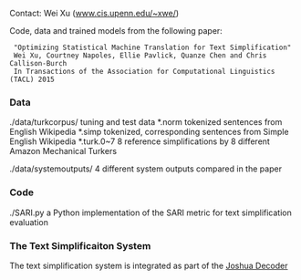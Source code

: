 Contact: Wei Xu (www.cis.upenn.edu/~xwe/)


Code, data and trained models from the following paper:

     "Optimizing Statistical Machine Translation for Text Simplification"
     Wei Xu, Courtney Napoles, Ellie Pavlick, Quanze Chen and Chris Callison-Burch
     In Transactions of the Association for Computational Linguistics (TACL) 2015

### Data 
./data/turkcorpus/     tuning and test data 
    *.norm       tokenized sentences from English Wikipedia
    *.simp       tokenized, corresponding sentences from Simple English Wikipedia
    *.turk.0~7   8 reference simplifications by 8 different Amazon Mechanical Turkers 
    
./data/systemoutputs/  4 different system outputs compared in the paper

### Code 
./SARI.py   a Python implementation of the SARI metric for text simplification evaluation


### The Text Simplificaiton System 
The text simplification system is integrated as part of the [Joshua Decoder](http://joshua.incubator.apache.org/)
